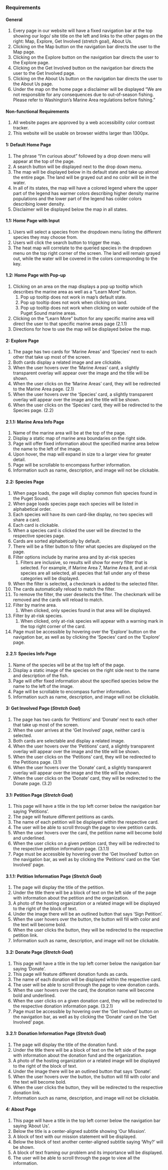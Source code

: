 ### Requirements

#### General 

1. Every page in our website will have a fixed navigation bar at the top showing our logo/ site title on the left and links to the other pages on the right: Map, Explore, Get Involved (stretch goal), About Us. 
3. Clicking on the Map button on the navigation bar directs the user to the Map page.
4. Clicking on the Explore button on the navigation bar directs the user to the Explore page.
5. Clicking on the Get Involved button on the navigation bar directs the user to the Get Involved page.
6. Clicking on the About Us button on the navigation bar directs the user to the About Us page.
7. Under the map on the home page a disclaimer will be displayed 
  “We are not responsible for any consequences due to out-of-season fishing. Please refer to Washington’s Marine Area regulations before fishing.”


#### Non-functional Requirements 

1. All website pages are approved by a web accessibility color contrast tracker. 
2. This website will be usable on browser widths larger than 1300px. 


#### 1: Default Home Page

1. The phrase “I’m curious about” followed by a drop down menu will appear at the top of the page.
2. A search button will be displayed next to the drop down menu. 
3. The map will be displayed below in its default state and take up almost the entire page. The land will be grayed out and no color will be in the water. 
4. In all of its states, the map will have a colored legend where the upper part of the legend has warmer colors describing higher density marine populations and the lower part of the legend has colder colors describing lower density.
5. Disclaimer will be displayed below the map in all states. 

#### 1.1: Home Page with Input

1. Users will select a species from the dropdown menu listing the different species they may choose from.
2. Users will click the search button to trigger the map.
3. The heat map will correlate to the queried species in the dropdown menu on the top right corner of the screen. The land will remain grayed out, while the water will be covered in the colors corresponding to the key.


#### 1.2: Home Page with Pop-up

1. Clicking on an area on the map displays a pop up tooltip which describes the marine area as well as a “Learn More” button.
    1. Pop up tooltip does not work in map’s default state.
    2. Pop up tooltip does not work when clicking on land. 
    3. Pop up tooltip does not work when clicking on water outside of the Puget Sound marine areas. 
2. Clicking on the “Learn More” button for any specific marine area will direct the user to that specific marine areas page (2.1.1)
3. Directions for how to use the map will be displayed below the map.

#### 2: Explore Page

1. The page has two cards for ‘Marine Areas’ and ‘Species’ next to each other that take up most of the screen.
2. Both cards display a related image and are clickable.
3. When the user hovers over the ‘Marine Areas’ card, a slightly transparent overlay will appear over the image and the title will be shown.
4. When the user clicks on the ‘Marine Areas’ card, they will be redirected to the Marine Area page. (2.1)
5. When the user hovers over the ‘Species’ card, a slightly transparent overlay will appear over the image and the title will be shown. 
6. When the user clicks on the ‘Species’ card, they will be redirected to the Species page. (2.2) 

#### 2.1.1: Marine Area Info Page

1. Name of the marine area will be at the top of the page.
2. Display a static map of marine area boundaries on the right side.
3. Page will offer fixed information about the specified marine area below the name to the left of the image.
4. Upon hover, the map will expand in size to a larger view for greater detail.
5. Page will be scrollable to encompass further information.
6. Information such as name, description, and image will not be clickable.

#### 2.2: Species Page

1. When page loads, the page will display common fish species found in the Puget Sound.
2. When page loads species page each species will be listed in alphabetical order.
3. Each species will have its own card-like display, no two species will share a card.
4. Each card is clickable.
5. When a species card is clicked the user will be directed to the respective species page. 
6. Cards are sorted alphabetically by default.
7. There will be a filter button to filter what species are displayed on the page. 
8. Filter options include by marine area and by at-risk species
    1. Filters are inclusive, so results will show for every filter that is selected. For example, if Marine Area 7, Marine Area 8, and at-risk species are all selected, all species that fall under any of these categories will be displayed. 
9. When the filter is selected, a checkmark is added to the selected filter.
10. The cards automatically reload to match the filter.
11. To remove the filter, the user deselects the filter. The checkmark will be removed and the cards will reload to match.
12. Filter by marine area. 
    1. When clicked, only species found in that area will be displayed.
13. Filter by at-risk species. 
    1. When clicked, only at-risk species will appear with a warning mark in the top right corner of the card.
14. Page must be accessible by hovering over the ‘Explore’ button on the navigation bar, as well as by clicking the ‘Species’ card on the ‘Explore’ page.

#### 2.2.1: Species Info Page

1. Name of the species will be at the top left of the page. 
2. Display a static image of the species on the right side next to the name and description of the fish.
3. Page will offer fixed information about the specified species below the name to the left of the image.
4. Page will be scrollable to encompass further information.
5. Information such as name, description, and image will not be clickable.

#### 3: Get Involved Page (*Stretch Goal*)

1. The page has two cards for ‘Petitions’ and ‘Donate’ next to each other that take up most of the screen.
2. When the user arrives at the ‘Get Involved’ page, neither card is selected. 
3. Both cards are selectable and display a related image.
4. When the user hovers over the ‘Petitions’ card, a slightly transparent overlay will appear over the image and the title will be shown.
5. When the user clicks on the ‘Petitions’ card, they will be redirected to the Petitions page. (3.1) 
6. When the user hovers over the ‘Donate’ card, a slightly transparent overlay will appear over the image and the title will be shown. 
7. When the user clicks on the ‘Donate’ card, they will be redirected to the Donate page. (3.2)

#### 3.1: Petition Page (*Stretch Goal*)

1. This page will have a title in the top left corner below the navigation bar saying ‘Petitions’.
2. The page will feature different petitions as cards.
3. The name of each petition will be displayed within the respective card. 
4. The user will be able to scroll through the page to view petition cards. 
5. When the user hovers over the card, the petition name will become bold and underlined. 
6. When the user clicks on a given petition card, they will be redirected to the respective petition information page. (3.1.1)
7. Page must be accessible by hovering over the ‘Get Involved’ button on the navigation bar, as well as by clicking the ‘Petitions’ card on the ‘Get Involved’ page.

#### 3.1.1: Petition Information Page (*Stretch Goal*)

1. The page will display the title of the petition.
2. Under the title there will be a block of text on the left side of the page with information about the petition and the organization.
3. A photo of the hosting organization or a related image will be displayed to the right of the block of text.
4. Under the image there will be an outlined button that says ‘Sign Petition’.
5. When the user hovers over the button, the button will fill with color and the text will become bold. 
6. When the user clicks the button, they will be redirected to the respective petition link.
7. Information such as name, description, and image will not be clickable.

#### 3.2: Donate Page (*Stretch Goal*)

1. This page will have a title in the top left corner below the navigation bar saying ‘Donate’.
2. This page will feature different donation funds as cards.
3. The name of each donation will be displayed within the respective card. 
4. The user will be able to scroll through the page to view donation cards.
5. When the user hovers over the card, the donation name will become bold and underlined. 
6. When the user clicks on a given donation card, they will be redirected to the respective donation information page. (3.2.1)
7. Page must be accessible by hovering over the ‘Get Involved’ button on the navigation bar, as well as by clicking the ‘Donate’ card on the ‘Get Involved’ page.

#### 3.2.1: Donation Information Page (*Stretch Goal*)

1. The page will display the title of the donation fund.
2. Under the title there will be a block of text on the left side of the page with information about the donation fund and the organization.
3. A photo of the hosting organization or a related image will be displayed to the right of the block of text.
4. Under the image there will be an outlined button that says ‘Donate’.
5. When the user hovers over the button, the button will fill with color and the text will become bold. 
6. When the user clicks the button, they will be redirected to the respective donation link.
7. Information such as name, description, and image will not be clickable.

#### 4: About Page

1. This page will have a title in the top left corner below the navigation bar saying ‘About Us’.
2. Below the title is a center-aligned subtitle showing ‘Our Mission’.
3. A block of text with our mission statement will be displayed.
4. Below the block of text another center-aligned subtitle saying ‘Why?’ will be shown.
5. A block of text framing our problem and its importance will be displayed. 
6. The user will be able to scroll through the page to view all the information. 
